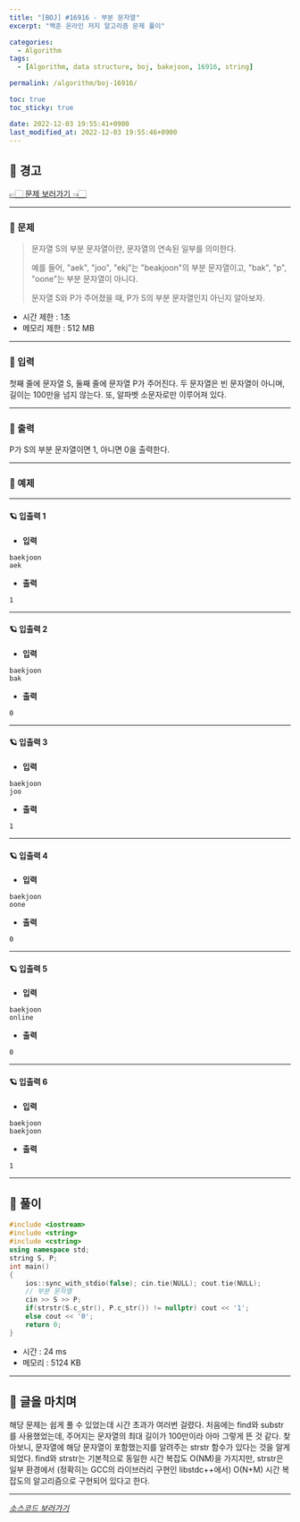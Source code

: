```yaml
---
title: "[BOJ] #16916 - 부분 문자열"
excerpt: "백준 온라인 저지 알고리즘 문제 풀이"

categories:
  - Algorithm
tags:
  - [Algorithm, data structure, boj, bakejoon, 16916, string]

permalink: /algorithm/boj-16916/

toc: true
toc_sticky: true

date: 2022-12-03 19:55:41+0900
last_modified_at: 2022-12-03 19:55:46+0900
---
```

 
## 👻 경고
[👉🏻 문제 보러가기 👈🏻](https://acmicpc.net/problem/16916)

***

### 🌱 문제
> 문자열 S의 부분 문자열이란, 문자열의 연속된 일부를 의미한다.
>
> 예를 들어, "aek", "joo", "ekj"는 "beakjoon"의 부분 문자열이고, "bak", "p", "oone"는 부분 문자열이 아니다.
>
> 문자열 S와 P가 주어졌을 때, P가 S의 부분 문자열인지 아닌지 알아보자.
 
- 시간 제한 : 1초
- 메모리 제한 : 512 MB

***

### 🌱 입력
첫째 줄에 문자열 S, 둘째 줄에 문자열 P가 주어진다. 두 문자열은 빈 문자열이 아니며, 길이는 100만을 넘지 않는다. 또, 알파벳 소문자로만 이루어져 있다.

***

### 🌱 출력
P가 S의 부분 문자열이면 1, 아니면 0을 출력한다.

***

### 🌱 예제

***

#### 🪐 입출력 1
- **입력**   
```
baekjoon
aek
```

- **출력**   
```
1
```

***

#### 🪐 입출력 2
- **입력**   
```
baekjoon
bak
```

- **출력**   
```
0
```

***

#### 🪐 입출력 3
- **입력**   
```
baekjoon
joo
```

- **출력**   
```
1
```

***

#### 🪐 입출력 4
- **입력**   
```
baekjoon
oone
```

- **출력**   
```
0
```

***

#### 🪐 입출력 5
- **입력**   
```
baekjoon
online
```

- **출력**   
```
0
```

***

#### 🪐 입출력 6
- **입력**   
```
baekjoon
baekjoon
```

- **출력**   
```
1
```

***

## 👻 풀이

```c++
#include <iostream>
#include <string>
#include <cstring>
using namespace std;
string S, P;
int main()
{
    ios::sync_with_stdio(false); cin.tie(NULL); cout.tie(NULL);
    // 부분 문자열
    cin >> S >> P;
    if(strstr(S.c_str(), P.c_str()) != nullptr) cout << '1';
    else cout << '0';
    return 0;
}
```

- 시간 : 24 ms
- 메모리 : 5124 KB

***

## 👻 글을 마치며
해당 문제는 쉽게 풀 수 있었는데 시간 초과가 여러번 걸렸다. 처음에는 find와 substr를 사용했었는데, 주어지는 문자열의 최대 길이가 100만이라 아마 그렇게 뜬 것 같다. 찾아보니, 문자열에 해당 문자열이 포함했는지를 알려주는 strstr 함수가 있다는 것을 알게되었다. find와 strstr는 기본적으로 동일한 시간 복잡도 O(NM)을 가지지만, strstr은 일부 환경에서 (정확히는 GCC의 라이브러리 구현인 libstdc++에서) O(N+M) 시간 복잡도의 알고리즘으로 구현되어 있다고 한다.

***

_[소스코드 보러가기](https://github.com/choi-dan-di/algorithms/blob/main/BOJ/string/16916.cpp)_